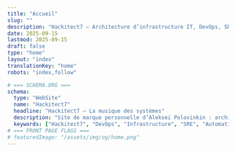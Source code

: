 ```yaml
---
title: "Accueil"
slug: ""
description: "Hackitect7 — Architecture d’infrastructure IT, DevOps, SRE, Sécurité et Automatisation. Plus de 22 ans d’expertise traduits en services, projets et analyses."
date: 2025-09-15
lastmod: 2025-09-15
draft: false
type: "home"
layout: "index"
translationKey: "home"
robots: "index,follow"

# === SCHEMA.ORG ===
schema:
  type: "WebSite"
  name: "Hackitect7"
  headline: "Hackitect7 — La musique des systèmes"
  description: "Site de marque personnelle d’Aleksei Polovinkin : architecte d’infrastructure IT, expert en DevOps et automatisation."
  keywords: ["Hackitect7", "DevOps", "Infrastructure", "SRE", "Automatisation", "Architecture"]
# === FRONT PAGE FLAGS ===
# featuredImage: "/assets/img/og/home.png"
---
```

